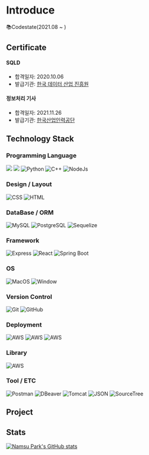 # Introduce

📚Codestate(2021.08 ~ )

## Certificate

#### SQLD
* 합격일자: 2020.10.06
* 발급기관: [한국 데이터 산업 진흥원](https://www.dataq.or.kr/www/main.do)
#### 정보처리 기사
* 합격일자: 2021.11.26
* 발급기관: [한국산업인력공단](https://www.hrdkorea.or.kr/)
## Technology Stack

### Programming Language

<img src="https://img.shields.io/badge/JAVA-007396?style=for-the-badge&logo=java&logoColor=white"> <img src="https://img.shields.io/badge/javascript-F7DF1E?style=for-the-badge&logo=javascript&logoColor=black"> <img alt="Python" src ="https://img.shields.io/badge/Python-3776AB.svg?&style=for-the-badge&logo=Python&logoColor=white"/> ![C++](https://img.shields.io/badge/C++-00599C.svg?&style=for-the-badge&logo=c%2B%2B&logoColor=white) <img alt="NodeJs" src ="https://img.shields.io/badge/NodeJs-green.svg?&style=for-the-badge&logo=nodedotjs&logoColor=white"/>

### Design / Layout
![CSS](https://img.shields.io/badge/CSS-1572B6?style=for-the-badge&logo=css3&logoColor=white) ![HTML](https://img.shields.io/badge/HTML-E34F26?style=for-the-badge&logo=html5&logoColor=white)

### DataBase / ORM

![MySQL](https://img.shields.io/badge/MySQL-00000F?style=for-the-badge&logo=MySQL&logoColor=white) ![PostgreSQL](https://img.shields.io/badge/PostgreSQL-316192?style=for-the-badge&logo=postgresql&logoColor=white) ![Sequelize](https://img.shields.io/badge/Sequelize-52B0E7?style=for-the-badge&logo=sequelize&logoColor=white)

### Framework

<img alt="Express" src="https://img.shields.io/badge/Express-404D59?style=for-the-badge&logo=express&logoColor=white" /> <img alt="React" src="https://img.shields.io/badge/React-20232A?style=for-the-badge&logo=react&logoColor=61DAFB" /> ![Spring Boot](https://img.shields.io/badge/Spring_Boot-6DB33F?style=for-the-badge&logo=spring-boot&logoColor=white)

### OS

![MacOS](https://img.shields.io/badge/MacOS-000000?style=for-the-badge&logo=macos&logoColor=white) ![Window](https://img.shields.io/badge/Window-0078D6?style=for-the-badge&logo=windows&logoColor=white)

### Version Control

![Git](https://img.shields.io/badge/Git-F05032?style=for-the-badge&logo=git&logoColor=white) ![GitHub](https://img.shields.io/badge/GitHub-100000?style=for-the-badge&logo=github&logoColor=white)

### Deployment

<img alt="AWS" src="https://img.shields.io/badge/EC2-232F3E?style=for-the-badge&logo=amazon-aws&logoColor=white" /> <img alt="AWS" src="https://img.shields.io/badge/RDS-232F3E?style=for-the-badge&logo=amazon-aws&logoColor=white" /> <img alt="AWS" src="https://img.shields.io/badge/S3-232F3E?style=for-the-badge&logo=amazon-aws&logoColor=white" />

### Library

<img alt="AWS" src="https://img.shields.io/badge/EC2-232F3E?style=for-the-badge&logo=amazon-aws&logoColor=white" /> 

### Tool / ETC

<img alt="Postman" src="https://img.shields.io/badge/Postman-FF6C37?style=for-the-badge&logo=postman&logoColor=white" /> <img alt="DBeaver" src="https://img.shields.io/badge/DBeaver-41454A?style=for-the-badge&logoColor=white" /> ![Tomcat](https://img.shields.io/badge/Tomcat-F8DC75?style=for-the-badge&logo=apachetomcat&logoColor=black) ![JSON](https://img.shields.io/badge/JSON-000000?style=for-the-badge&logo=json&logoColor=##00CBEC) ![SourceTree](https://img.shields.io/badge/SourceTree-00CBEC?style=for-the-badge&logo=sourcetree&logoColor=#00CBEC)

## Project

## Stats
[![Namsu Park's GitHub stats](https://github-readme-stats.vercel.app/api?username=PARKNAMSU&theme=radical)](https://github.com/anuraghazra/github-readme-stats)

<!--
**PARKNAMSU/PARKNAMSU** is a ✨ _special_ ✨ repository because its `README.md` (this file) appears on your GitHub profile.

Here are some ideas to get you started:

- 🔭 I’m currently working on ...
- 🌱 I’m currently learning ...
- 👯 I’m looking to collaborate on ...
- 🤔 I’m looking for help with ...
- 💬 Ask me about ...
- 📫 How to reach me: ...
- 😄 Pronouns: ...
- ⚡ Fun fact: ...
-->
